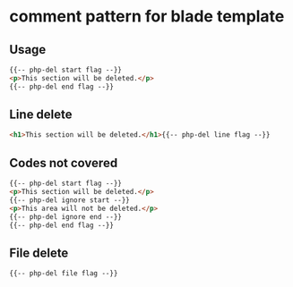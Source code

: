 # comment pattern for blade template

## Usage

```html
{{-- php-del start flag --}}
<p>This section will be deleted.</p>
{{-- php-del end flag --}}
```

## Line delete

```html
<h1>This section will be deleted.</h1>{{-- php-del line flag --}}
```

## Codes not covered

```html
{{-- php-del start flag --}}
<p>This section will be deleted.</p>
{{-- php-del ignore start --}}
<p>This area will not be deleted.</p>
{{-- php-del ignore end --}}
{{-- php-del end flag --}}
```

## File delete

```html
{{-- php-del file flag --}}
```
